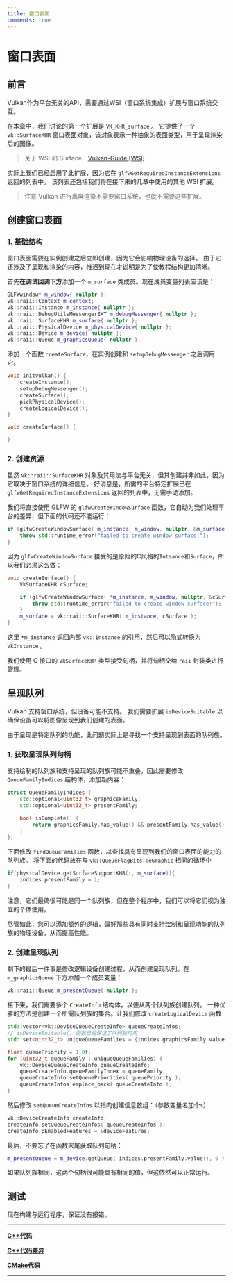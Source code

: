```yaml
---
title: 窗口表面
comments: true
---
```

# **窗口表面**

## **前言**

Vulkan作为平台无关的API，需要通过WSI（窗口系统集成）扩展与窗口系统交互。

在本章中，我们讨论的第一个扩展是 `VK_KHR_surface` 。
它提供了一个 `vk::SurfaceKHR` 窗口表面对象，该对象表示一种抽象的表面类型，用于呈现渲染后的图像。

> 关于 WSI 和 Surface：[Vulkan-Guide \[WSI\]](https://docs.vulkan.org/guide/latest/wsi.html)

实际上我们已经启用了此扩展，因为它在 `glfwGetRequiredInstanceExtensions` 返回的列表中。
该列表还包括我们将在接下来的几章中使用的其他 WSI 扩展。

> 注意 Vulkan 进行离屏渲染不需要窗口系统，也就不需要这些扩展。

## **创建窗口表面**

### 1. 基础结构

窗口表面需要在实例创建之后立即创建，因为它会影响物理设备的选择。
由于它还涉及了呈现和渲染的内容，推迟到现在才说明是为了使教程结构更加清晰。

首先**在调试回调下方**添加一个 `m_surface` 类成员。现在成员变量列表应该是：

```cpp
GLFWwindow* m_window{ nullptr };
vk::raii::Context m_context;
vk::raii::Instance m_instance{ nullptr };
vk::raii::DebugUtilsMessengerEXT m_debugMessenger{ nullptr };
vk::raii::SurfaceKHR m_surface{ nullptr };
vk::raii::PhysicalDevice m_physicalDevice{ nullptr };
vk::raii::Device m_device{ nullptr };
vk::raii::Queue m_graphicsQueue{ nullptr };
```

添加一个函数 `createSurface`，在实例创建和 `setupDebugMessenger` 之后调用它。

```cpp
void initVulkan() {
    createInstance();
    setupDebugMessenger();
    createSurface();
    pickPhysicalDevice();
    createLogicalDevice();
}

void createSurface() {

}
```

### 2. 创建资源

虽然 `vk::raii::SurfaceKHR` 对象及其用法与平台无关，但其创建并非如此，因为它取决于窗口系统的详细信息。
好消息是，所需的平台特定扩展已在 `glfwGetRequiredInstanceExtensions` 返回的列表中，无需手动添加。

我们将直接使用 GLFW 的 `glfwCreateWindowSurface` 函数，它自动为我们处理平台的差异，但下面的代码还不能运行：

```cpp
if (glfwCreateWindowSurface( m_instance, m_window, nullptr, &m_surface) != VK_SUCCESS) {
    throw std::runtime_error("failed to create window surface!");
}
```

因为 `glfwCreateWindowSurface` 接受的是原始的C风格的`Intsance`和`Surface`，所以我们必须这么做：

```cpp
void createSurface() {
    VkSurfaceKHR cSurface;

    if (glfwCreateWindowSurface( *m_instance, m_window, nullptr, &cSurface ) != VK_SUCCESS) {
        throw std::runtime_error("failed to create window surface!");
    }
    m_surface = vk::raii::SurfaceKHR( m_instance, cSurface );
}
```

这里 `*m_instance` 返回内部 `vk::Instance` 的引用，然后可以隐式转换为 `VkInstance` 。  

我们使用 C 接口的 `VkSurfaceKHR` 类型接受句柄，并将句柄交给 `raii` 封装类进行管理。

## **呈现队列**

Vulkan 支持窗口系统，但设备可能不支持。
我们需要扩展 `isDeviceSuitable` 以确保设备可以将图像呈现到我们创建的表面。

由于呈现是特定队列的功能，此问题实际上是寻找一个支持呈现到表面的队列族。

### 1. 获取呈现队列句柄

支持绘制的队列族和支持呈现的队列族可能不重叠，因此需要修改 `QueueFamilyIndices` 结构体，添加新内容：

```cpp
struct QueueFamilyIndices {
    std::optional<uint32_t> graphicsFamily;
    std::optional<uint32_t> presentFamily;

    bool isComplete() {
        return graphicsFamily.has_value() && presentFamily.has_value();
    }
};
```

下面修改 `findQueueFamilies` 函数，以查找具有呈现到我们的窗口表面的能力的队列族。
将下面的代码放在与 `vk::QueueFlagBits::eGraphic` 相同的循环中

```cpp
if(physicalDevice.getSurfaceSupportKHR(i, m_surface)){
    indices.presentFamily = i;
}
```

注意，它们最终很可能是同一个队列族，但在整个程序中，我们可以将它们视为独立的个体使用。  

尽管如此，您可以添加额外的逻辑，偏好那些具有同时支持绘制和呈现功能的队列族的物理设备，从而提高性能。

### 2. 创建呈现队列

剩下的最后一件事是修改逻辑设备创建过程，从而创建呈现队列。在 `m_graphicsQueue` 下方添加一个成员变量：

```cpp
vk::raii::Queue m_presentQueue{ nullptr };
```

接下来，我们需要多个 `CreateInfo` 结构体，以便从两个队列族创建队列。
一种优雅的方法是创建一个所需队列族的集合。让我们修改 `createLogicalDevice` 函数

```cpp
std::vector<vk::DeviceQueueCreateInfo> queueCreateInfos;
// isDeviceSuitable() 函数已经保证了队列族可用
std::set<uint32_t> uniqueQueueFamilies = {indices.graphicsFamily.value(), indices.presentFamily.value()};

float queuePriority = 1.0f;
for (uint32_t queueFamily : uniqueQueueFamilies) {
    vk::DeviceQueueCreateInfo queueCreateInfo;
    queueCreateInfo.queueFamilyIndex = queueFamily;
    queueCreateInfo.setQueuePriorities( queuePriority );
    queueCreateInfos.emplace_back( queueCreateInfo );
}
```

然后修改 `setQueueCreateInfos` 以指向创建信息数组：（参数变量名加个`s`）

```cpp
vk::DeviceCreateInfo createInfo;
createInfo.setQueueCreateInfos( queueCreateInfos );
createInfo.pEnabledFeatures = &deviceFeatures;
```

最后，不要忘了在函数末尾获取队列句柄：

```cpp
m_presentQueue = m_device.getQueue( indices.presentFamily.value(), 0 );
```

如果队列族相同，这两个句柄很可能具有相同的值，但这依然可以正常运行。

## **测试**

现在构建与运行程序，保证没有报错。

---

**[C++代码](../../codes/01/10_surface/main.cpp)**

**[C++代码差异](../../codes/01/10_surface/main.diff)**

**[CMake代码](../../codes/01/00_base/CMakeLists.txt)**

---
